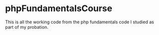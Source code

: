 # phpFundamentalsCourse
This is all the working code from the php fundamentals code I studied as part of my probation. 
